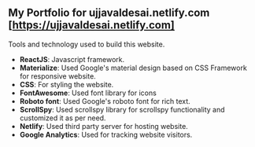 

## My Portfolio for ujjavaldesai.netlify.com [https://ujjavaldesai.netlify.com]

Tools and technology used to build this website.

* **ReactJS**: Javascript framework.
* **Materialize**: Used Google's material design based on CSS Framework for responsive website.
* **CSS**: For styling the website.
* **FontAwesome**: Used font library for icons
* **Roboto font**: Used Google's roboto font for rich text.
* **ScrollSpy**: Used scrollspy library for scrollspy functionality and customized it as per need.
* **Netlify**: Used third party server for hosting website.
* **Google Analytics**: Used for tracking website visitors.
